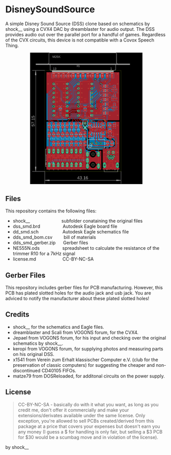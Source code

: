 # DisneySoundSource
A simple Disney Sound Source (DSS) clone based on schematics by shock__ using a CVX4 DAC by dreamblaster for audio output. The DSS provides audio out over the parallel port for a handful of games. Regardless of the CVX circuits, this device is not compatible with a Covox Speech Thing.
 
 
<p align="center">
  <img src="https://github.com/Kanpai-XT/DisneySoundSource/blob/main/dss_smd_brd.png" width="350" title="hover text">
</p>


## Files
This repository contains the following files:
- shock__ &nbsp;&nbsp;&nbsp;&nbsp; &nbsp;&nbsp;&nbsp;&nbsp; &nbsp;&nbsp;&nbsp;&nbsp; &nbsp;&nbsp;&nbsp;&nbsp; &nbsp;&nbsp;&nbsp; subfolder conataining the original files
- dss_smd.brd &nbsp;&nbsp;&nbsp;&nbsp; &nbsp;&nbsp;&nbsp;&nbsp; &nbsp;&nbsp;&nbsp;&nbsp; &nbsp; Autodesk Eagle board file
- dd_smd.sch &nbsp;&nbsp;&nbsp;&nbsp; &nbsp;&nbsp;&nbsp;&nbsp; &nbsp;&nbsp;&nbsp;&nbsp; &nbsp;&nbsp; Autodesk Eagle schematics file
- dds_smd_bom.csv &nbsp;&nbsp;&nbsp;&nbsp; &nbsp;&nbsp; bill of materials
- dds_smd_gerber.zip &nbsp;&nbsp;&nbsp;&nbsp; Gerber files
- NE555N.ods &nbsp;&nbsp;&nbsp;&nbsp; &nbsp;&nbsp;&nbsp;&nbsp; &nbsp;&nbsp;&nbsp;&nbsp; &nbsp; spreadsheet to calculate the resistance of the trimmer R10 for a 7kHz signal 
- license.md &nbsp;&nbsp;&nbsp;&nbsp; &nbsp;&nbsp;&nbsp;&nbsp; &nbsp;&nbsp;&nbsp;&nbsp; &nbsp;&nbsp;&nbsp;&nbsp; CC-BY-NC-SA

## Gerber Files
This repository includes gerber files for PCB manufacturing. However, this PCB has plated slotted holes for the audio jack and usb jack. You are adviced to notify the manufacturer about these plated slotted holes! 

## Credits
- shock__ for the schematics and Eagle files.
- dreamblaster and Scali from VOGONS forum, for the CVX4.
- Jepael from VOGONS forum, for his input and checking over the original schematics by shock__.
- keropi from VOGONS forum, for supplying photos and measuring parts on his original DSS.
- x1541 from Verein zum Erhalt klassischer Computer e.V. (club for the preservation of classic computers) for suggesting the cheaper and non-discontinued CD40105 FIFOs.
- matze79 from DOSReloaded, for additonal circuits on the power supply.

## License
>CC-BY-NC-SA - basically do with it what you want, as long as you credit me, don't offer it commercially and make your extensions/derivates available under the same license. Only exception, you're allowed to sell PCBs created/derived from this package at a price that covers your expenses but doesn't earn you any money (I guess a $ for handling is only fair, but selling a $3 PCB for $30 would be a scumbag move and in violation of the license).

by shock__
